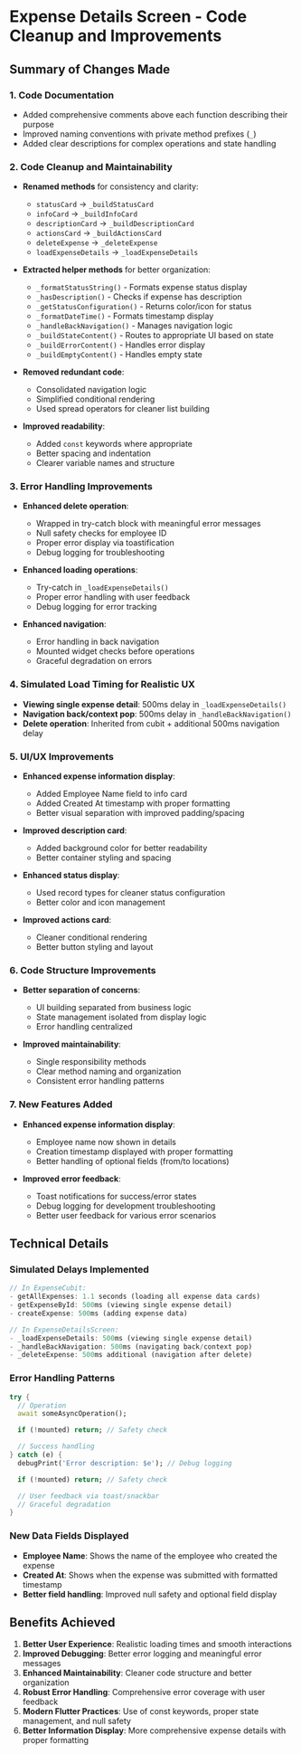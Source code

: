 # Expense Details Screen - Code Cleanup and Improvements

## Summary of Changes Made

### 1. Code Documentation

- Added comprehensive comments above each function describing their purpose
- Improved naming conventions with private method prefixes (`_`)
- Added clear descriptions for complex operations and state handling

### 2. Code Cleanup and Maintainability

- **Renamed methods** for consistency and clarity:

  - `statusCard` → `_buildStatusCard`
  - `infoCard` → `_buildInfoCard`
  - `descriptionCard` → `_buildDescriptionCard`
  - `actionsCard` → `_buildActionsCard`
  - `deleteExpense` → `_deleteExpense`
  - `loadExpenseDetails` → `_loadExpenseDetails`

- **Extracted helper methods** for better organization:

  - `_formatStatusString()` - Formats expense status display
  - `_hasDescription()` - Checks if expense has description
  - `_getStatusConfiguration()` - Returns color/icon for status
  - `_formatDateTime()` - Formats timestamp display
  - `_handleBackNavigation()` - Manages navigation logic
  - `_buildStateContent()` - Routes to appropriate UI based on state
  - `_buildErrorContent()` - Handles error display
  - `_buildEmptyContent()` - Handles empty state

- **Removed redundant code**:

  - Consolidated navigation logic
  - Simplified conditional rendering
  - Used spread operators for cleaner list building

- **Improved readability**:
  - Added `const` keywords where appropriate
  - Better spacing and indentation
  - Clearer variable names and structure

### 3. Error Handling Improvements

- **Enhanced delete operation**:

  - Wrapped in try-catch block with meaningful error messages
  - Null safety checks for employee ID
  - Proper error display via toastification
  - Debug logging for troubleshooting

- **Enhanced loading operations**:

  - Try-catch in `_loadExpenseDetails()`
  - Proper error handling with user feedback
  - Debug logging for error tracking

- **Enhanced navigation**:
  - Error handling in back navigation
  - Mounted widget checks before operations
  - Graceful degradation on errors

### 4. Simulated Load Timing for Realistic UX

- **Viewing single expense detail**: 500ms delay in `_loadExpenseDetails()`
- **Navigation back/context pop**: 500ms delay in `_handleBackNavigation()`
- **Delete operation**: Inherited from cubit + additional 500ms navigation delay

### 5. UI/UX Improvements

- **Enhanced expense information display**:

  - Added Employee Name field to info card
  - Added Created At timestamp with proper formatting
  - Better visual separation with improved padding/spacing

- **Improved description card**:

  - Added background color for better readability
  - Better container styling and spacing

- **Enhanced status display**:

  - Used record types for cleaner status configuration
  - Better color and icon management

- **Improved actions card**:
  - Cleaner conditional rendering
  - Better button styling and layout

### 6. Code Structure Improvements

- **Better separation of concerns**:

  - UI building separated from business logic
  - State management isolated from display logic
  - Error handling centralized

- **Improved maintainability**:
  - Single responsibility methods
  - Clear method naming and organization
  - Consistent error handling patterns

### 7. New Features Added

- **Enhanced expense information display**:

  - Employee name now shown in details
  - Creation timestamp displayed with proper formatting
  - Better handling of optional fields (from/to locations)

- **Improved error feedback**:
  - Toast notifications for success/error states
  - Debug logging for development troubleshooting
  - Better user feedback for various error scenarios

## Technical Details

### Simulated Delays Implemented

```dart
// In ExpenseCubit:
- getAllExpenses: 1.1 seconds (loading all expense data cards)
- getExpenseById: 500ms (viewing single expense detail)
- createExpense: 500ms (adding expense data)

// In ExpenseDetailsScreen:
- _loadExpenseDetails: 500ms (viewing single expense detail)
- _handleBackNavigation: 500ms (navigating back/context pop)
- _deleteExpense: 500ms additional (navigation after delete)
```

### Error Handling Patterns

```dart
try {
  // Operation
  await someAsyncOperation();

  if (!mounted) return; // Safety check

  // Success handling
} catch (e) {
  debugPrint('Error description: $e'); // Debug logging

  if (!mounted) return; // Safety check

  // User feedback via toast/snackbar
  // Graceful degradation
}
```

### New Data Fields Displayed

- **Employee Name**: Shows the name of the employee who created the expense
- **Created At**: Shows when the expense was submitted with formatted timestamp
- **Better field handling**: Improved null safety and optional field display

## Benefits Achieved

1. **Better User Experience**: Realistic loading times and smooth interactions
2. **Improved Debugging**: Better error logging and meaningful error messages
3. **Enhanced Maintainability**: Cleaner code structure and better organization
4. **Robust Error Handling**: Comprehensive error coverage with user feedback
5. **Modern Flutter Practices**: Use of const keywords, proper state management, and null safety
6. **Better Information Display**: More comprehensive expense details with proper formatting
